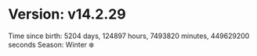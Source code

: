 # Version: v14.2.29
Time since birth: 5204 days, 124897 hours, 7493820 minutes, 449629200 seconds
Season: Winter ❄️
